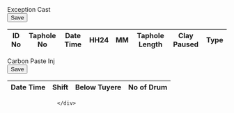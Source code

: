    <div class="col-md-5">
                        <!-- Exception Cast Heading + Save Button -->
                        <div class="d-flex justify-content-between align-items-center mb-2">
                            <div class="section_Exception-title">Exception Cast</div>
                            <button type="button" class="btn btn-success btn-sm" onclick="saveExceptionCast()">Save</button>
                        </div>
                        <!-- Exception Cast Table -->
                        <div class="table-responsive scrollable-table" style="max-height:255px;">
                            <table class="table table-bordered table-sm text-center align-middle">
                                <thead>
                                    <tr>
                                        <th class="Heading_Tiny">ID No</th>
                                        <th class="Heading_Tiny">Taphole No</th>
                                        <th>Date Time</th>
                                        <th>HH24</th>
                                        <th>MM</th>
                                        <th>Taphole Length</th>
                                        <th>Clay Paused</th>
                                        <th>Type</th>
                                    </tr>
                                </thead>
                                <tbody id="exception_cast"></tbody>
                            </table>
                        </div>
                        <!-- Carbon Paste Inj Heading + Save Button -->
                        <div class="d-flex justify-content-between align-items-center mb-2 mt-4">
                            <div class="section_Exception-title">Carbon Paste Inj</div>
                            <button type="button" class="btn btn-success btn-sm" onclick="saveCarbonPaste()">Save</button>
                        </div>
                        <!-- Carbon Paste Inj Table -->
                        <div class="table-responsive scrollable-table" style="max-height:255px;">
                            <table class="table table-bordered table-sm text-center align-middle">
                                <thead>
                                    <tr>
                                        <th class="Heading_Small">Date Time</th>
                                        <th class="Heading_Small">Shift</th>
                                        <th class="Heading_Small">Below Tuyere</th>
                                        <th class="Heading_Small">No of Drum</th>
                                    </tr>
                                </thead>
                                <tbody id="carbon_paste_inj"></tbody>
                            </table>
                        </div>

                             
                    </div>
